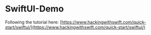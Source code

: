 # SwiftUI-Demo

Following the tutorial here: [https://www.hackingwithswift.com/quick-start/swiftui/](https://www.hackingwithswift.com/quick-start/swiftui/)
